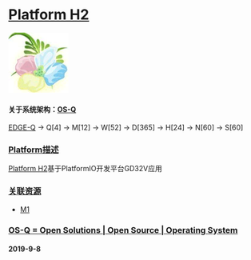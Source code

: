 ﻿# [Platform H2](https://github.com/OS-Q/H2)
[![sites](OS-Q/OS-Q.png)](http://www.OS-Q.com)
#### 关于系统架构：[OS-Q](https://github.com/OS-Q/OS-Q)
[EDGE-Q](https://github.com/OS-Q/EDGE-Q) -> Q[4] -> M[12] -> W[52] -> D[365] -> H[24] -> N[60] -> S[60]
### [Platform描述](https://github.com/OS-Q/H2/wiki) 

[Platform H2](https://github.com/OS-Q/H2)基于PlatformIO开发平台GD32V应用

### [关联资源](https://github.com/OS-Q/)

 *  [M1](https://github.com/OS-Q/M1)

### [OS-Q = Open Solutions | Open Source |  Operating System ](http://www.OS-Q.com/H2)
####  2019-9-8